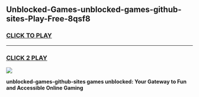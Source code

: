 
## Unblocked-Games-unblocked-games-github-sites-Play-Free-8qsf8
<h3>
<a href="https://premium76.site?title=unblocked-games-github-sites&ref=23A">CLICK TO PLAY</a></h3>
<hr>

<h3>
<a href="https://premium76.site?title=unblocked-games-github-sites&ref=23A">CLICK 2 PLAY</a>
  
</h3>

<a href="https://premium76.site?title=unblocked-games-github-sites&ref=23A"><img src="https://clearcache.store/games.png"></a>


**unblocked-games-github-sites games unblocked: Your Gateway to Fun and Accessible Online Gaming**
